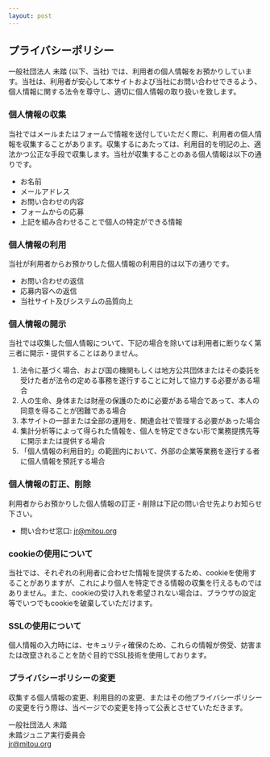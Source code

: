 ```yaml
---
layout: post
---
```


## プライバシーポリシー
一般社団法人 未踏 (以下、当社) では、利用者の個人情報をお預かりしています。当社は、利用者が安心して本サイトおよび当社にお問い合わせできるよう、個人情報に関する法令を尊守し、適切に個人情報の取り扱いを致します。

### 個人情報の収集
当社ではメールまたはフォームで情報を送付していただく際に、利用者の個人情報を収集することがあります。収集するにあたっては、利用目的を明記の上、適法かつ公正な手段で収集します。当社が収集することのある個人情報は以下の通りです。

- お名前
- メールアドレス
- お問い合わせの内容
- フォームからの応募
- 上記を組み合わせることで個人の特定ができる情報

### 個人情報の利用
当社が利用者からお預かりした個人情報の利用目的は以下の通りです。

- お問い合わせの返信
- 応募内容への返信
- 当社サイト及びシステムの品質向上

### 個人情報の開示
当社では収集した個人情報について、下記の場合を除いては利用者に断りなく第三者に開示・提供することはありません。

1. 法令に基づく場合、および国の機関もしくは地方公共団体またはその委託を受けた者が法令の定める事務を遂行することに対して協力する必要がある場合
2. 人の生命、身体または財産の保護のために必要がある場合であって、本人の同意を得ることが困難である場合
3. 本サイトの一部または全部の運用を、関連会社で管理する必要があった場合
4. 集計分析等によって得られた情報を、個人を特定できない形で業務提携先等に開示または提供する場合
5. 「個人情報の利用目的」の範囲内において、外部の企業等業務を遂行する者に個人情報を預託する場合

### 個人情報の訂正、削除
利用者からお預かりした個人情報の訂正・削除は下記の問い合せ先よりお知らせ下さい。

- 問い合わせ窓口: jr@mitou.org

### cookieの使用について
当社では、それぞれの利用者に合わせた情報を提供するため、cookieを使用することがありますが、これにより個人を特定できる情報の収集を行えるものではありません。また、cookieの受け入れを希望されない場合は、ブラウザの設定等でいつでもcookieを破棄していただけます。

### SSLの使用について
個人情報の入力時には、セキュリティ確保のため、これらの情報が傍受、妨害または改竄されることを防ぐ目的でSSL技術を使用しております。

### プライバシーポリシーの変更
収集する個人情報の変更、利用目的の変更、またはその他プライバシーポリシーの変更を行う際は、当ページでの変更を持って公表とさせていただきます。

一般社団法人 未踏   
未踏ジュニア実行委員会   
jr@mitou.org

<br><br>
